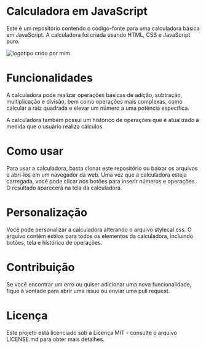 


# Calculadora em JavaScript

Este é um repositório contendo o código-fonte para uma calculadora básica em JavaScript. A calculadora foi criada usando HTML, CSS e JavaScript puro.

![logotipo crido por mim](./img/CALCU.png)


# Funcionalidades
A calculadora pode realizar operações básicas de adição, subtração, multiplicação e divisão, bem como operações mais complexas, como calcular a raiz quadrada e elevar um número a uma potência específica.

A calculadora também possui um histórico de operações que é atualizado à medida que o usuário realiza cálculos.

# Como usar
Para usar a calculadora, basta clonar este repositório ou baixar os arquivos e abri-los em um navegador da web. Uma vez que a calculadora esteja carregada, você pode clicar nos botões para inserir números e operações. O resultado aparecerá na tela da calculadora.

# Personalização
Você pode personalizar a calculadora alterando o arquivo stylecal.css. O arquivo contém estilos para todos os elementos da calculadora, incluindo botões, tela e histórico de operações.

# Contribuição
Se você encontrar um erro ou quiser adicionar uma nova funcionalidade, fique à vontade para abrir uma issue ou enviar uma pull request.

# Licença
Este projeto está licenciado sob a Licença MIT - consulte o arquivo LICENSE.md para obter mais detalhes.
